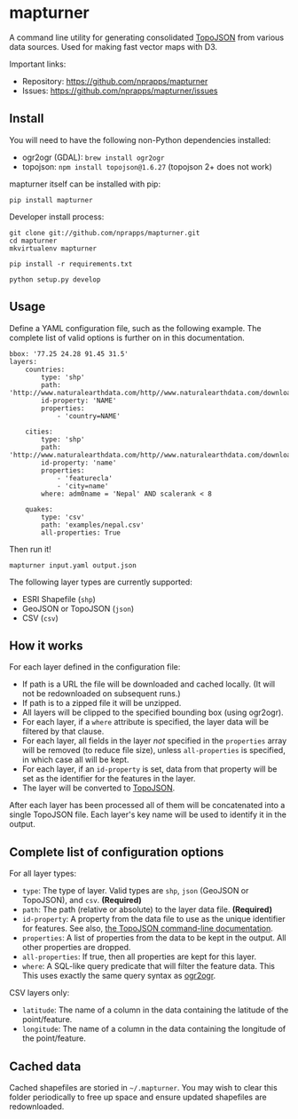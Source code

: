 # mapturner

A command line utility for generating consolidated [TopoJSON](https://github.com/mbostock/topojson/wiki/Command-Line-Reference) from various data sources. Used for making fast vector maps with D3.

Important links:

* Repository:           https://github.com/nprapps/mapturner
* Issues:               https://github.com/nprapps/mapturner/issues

## Install

You will need to have the following non-Python dependencies installed:

* ogr2ogr (GDAL): `brew install ogr2ogr`
* topojson: `npm install topojson@1.6.27` (topojson 2+ does not work)

mapturner itself can be installed with pip:

```
pip install mapturner
```

Developer install process:

```
git clone git://github.com/nprapps/mapturner.git
cd mapturner
mkvirtualenv mapturner

pip install -r requirements.txt

python setup.py develop
```

## Usage

Define a YAML configuration file, such as the following example. The complete list of valid options is further on in this documentation.

```
bbox: '77.25 24.28 91.45 31.5'
layers:
    countries:
        type: 'shp'
        path: 'http://www.naturalearthdata.com/http//www.naturalearthdata.com/download/10m/cultural/ne_10m_admin_0_countries.zip'
        id-property: 'NAME'
        properties:
            - 'country=NAME'

    cities:
        type: 'shp'
        path: 'http://www.naturalearthdata.com/http//www.naturalearthdata.com/download/10m/cultural/ne_10m_populated_places_simple.zip'
        id-property: 'name'
        properties:
            - 'featurecla'
            - 'city=name'
        where: adm0name = 'Nepal' AND scalerank < 8

    quakes:
        type: 'csv'
        path: 'examples/nepal.csv'
        all-properties: True
```

Then run it!

```
mapturner input.yaml output.json
```

The following layer types are currently supported:

* ESRI Shapefile (`shp`)
* GeoJSON or TopoJSON (`json`)
* CSV (`csv`)

## How it works

For each layer defined in the configuration file:

* If path is a URL the file will be downloaded and cached locally. (It will not be redownloaded on subsequent runs.)
* If path is to a zipped file it will be unzipped.
* All layers will be clipped to the specified bounding box (using ogr2ogr).
* For each layer, if a `where` attribute is specified, the layer data will be filtered by that clause.
* For each layer, all fields in the layer *not* specified in the `properties` array will be removed (to reduce file size), unless `all-properties` is specified, in which case all will be kept.
* For each layer, if an `id-property` is set, data from that property will be set as the identifier for the features in the layer.
* The layer will be converted to [TopoJSON](https://github.com/mbostock/topojson/wiki/Command-Line-Reference).

After each layer has been processed all of them will be concatenated into a single TopoJSON file. Each layer's key name will be used to identify it in the output.

## Complete list of configuration options

For all layer types:

* `type`: The type of layer. Valid types are `shp`, `json` (GeoJSON or TopoJSON), and `csv`. **(Required)**
* `path`: The path (relative or absolute) to the layer data file. **(Required)**
* `id-property`: A property from the data file to use as the unique identifier for features. See also, [the TopoJSON command-line documentation](https://github.com/mbostock/topojson/wiki/Command-Line-Reference).
* `properties`: A list of properties from the data to be kept in the output. All other properties are dropped.
* `all-properties`: If true, then all properties are kept for this layer.
* `where`: A SQL-like query predicate that will filter the feature data. This This uses exactly the same query syntax as [ogr2ogr](http://www.gdal.org/ogr2ogr.html).

CSV layers only:

* `latitude`: The name of a column in the data containing the latitude of the point/feature.
* `longitude`: The name of a column in the data containing the longitude of the point/feature.

## Cached data

Cached shapefiles are storied in `~/.mapturner`. You may wish to clear this folder periodically to free up space and ensure updated shapefiles are redownloaded.

